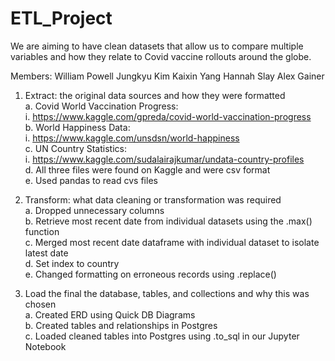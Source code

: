 # ETL_Project
We are aiming to have clean datasets that allow us to compare multiple variables and how they relate to Covid vaccine rollouts around the globe.

Members:
William Powell
Jungkyu Kim
Kaixin Yang
Hannah Slay
Alex Gainer


1.	Extract: the original data sources and how they were formatted <br/>
  a.	 Covid World Vaccination Progress: <br/>
    i.	https://www.kaggle.com/gpreda/covid-world-vaccination-progress <br/>
  b.	World Happiness Data: <br/>
    i.	https://www.kaggle.com/unsdsn/world-happiness  <br/>
  c.	UN Country Statistics: <br/>
    i.	https://www.kaggle.com/sudalairajkumar/undata-country-profiles <br/>
  d.	All three files were found on Kaggle and were csv format <br/>
  e.	Used pandas to read cvs files <br/>

2.	Transform: what data cleaning or transformation was required <br/>
  a.	Dropped unnecessary columns <br/>
  b.	Retrieve most recent date from individual datasets using the .max() function <br/>
  c.	Merged most recent date dataframe with individual dataset to isolate latest date <br/>
  d.	Set index to country <br/>
  e.	Changed formatting on erroneous records using .replace() <br/>

3.	Load the final the database, tables, and collections and why this was chosen <br/>
  a.	Created ERD using Quick DB Diagrams <br/>
  b.	Created tables and relationships in Postgres <br/>
  c.	Loaded cleaned tables into Postgres using .to_sql in our Jupyter Notebook <br/>
